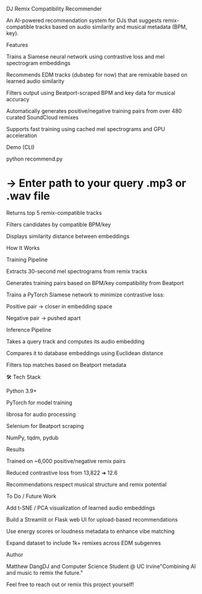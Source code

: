 DJ Remix Compatibility Recommender

An AI-powered recommendation system for DJs that suggests remix-compatible tracks based on audio similarity and musical metadata (BPM, key).

Features

Trains a Siamese neural network using contrastive loss and mel spectrogram embeddings

Recommends EDM tracks (dubstep for now) that are remixable based on learned audio similarity

Filters output using Beatport-scraped BPM and key data for musical accuracy

Automatically generates positive/negative training pairs from over 480 curated SoundCloud remixes

Supports fast training using cached mel spectrograms and GPU acceleration

Demo (CLI)

python recommend.py
# → Enter path to your query .mp3 or .wav file

Returns top 5 remix-compatible tracks

Filters candidates by compatible BPM/key

Displays similarity distance between embeddings

How It Works

Training Pipeline

Extracts 30-second mel spectrograms from remix tracks

Generates training pairs based on BPM/key compatibility from Beatport

Trains a PyTorch Siamese network to minimize contrastive loss:

Positive pair → closer in embedding space

Negative pair → pushed apart

Inference Pipeline

Takes a query track and computes its audio embedding

Compares it to database embeddings using Euclidean distance

Filters top matches based on Beatport metadata

🛠 Tech Stack

Python 3.9+

PyTorch for model training

librosa for audio processing

Selenium for Beatport scraping

NumPy, tqdm, pydub

Results

Trained on ~6,000 positive/negative remix pairs

Reduced contrastive loss from 13,822 ➜ 12.6

Recommendations respect musical structure and remix potential

To Do / Future Work

Add t-SNE / PCA visualization of learned audio embeddings

Build a Streamlit or Flask web UI for upload-based recommendations

Use energy scores or loudness metadata to enhance vibe matching

Expand dataset to include 1k+ remixes across EDM subgenres

Author

Matthew DangDJ and Computer Science Student @ UC Irvine"Combining AI and music to remix the future."

Feel free to reach out or remix this project yourself!